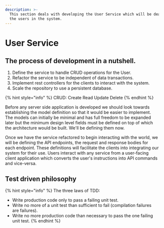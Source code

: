 ```yaml
---
description: >-
  This section deals with developing the User Service which will be dealing with
  the users in the system.
---
```


# User Service

## The process of development in a nutshell.

1. Define the service to handle CRUD operations for the User.
2. Refactor the service to be independent of data transactions.
3. Implement rest controllers for the clients to interact with the system.
4. Scale the repository to use a persistent database.

{% hint style="info" %}
CRUD: Create Read Update Delete
{% endhint %}

Before any server side application is developed we should look towards establishing the model definition so that it would be easier to implement. The models can initially be minimal and has full freedom to be expanded later but the minimum design level fields must be defined on top of which the architecture would be built. We'll be defining them now.

Once we have the service refactored to begin interacting with the world, we will be defining the API endpoints, the request and response bodies for each endpoint. These definitions will facilitate the clients into integrating our system for their use. Users interact with any service from a user-facing client application which converts the user's instructions into API commands and vice-versa.

## Test driven philosophy

{% hint style="info" %}
The three laws of TDD:

* Write production code only to pass a failing unit test.
* Write no more of a unit test than sufficient to fail \(compilation failures are failures\).
* Write no more production code than necessary to pass the one failing unit test.
{% endhint %}



